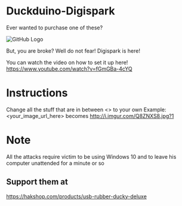 # Duckduino-Digispark
Ever wanted to purchase one of these? 

![GitHub Logo](https://cdn.shopify.com/s/files/1/0068/2142/products/5_a5b8fbd7-02fc-4f7a-a447-d3899635ba77_1024x1024.jpg?v=1475091574) 

But, you are broke? Well do not fear! Digispark is here!

You can watch the video on how to set it up here! https://www.youtube.com/watch?v=fGmGBa-4cYQ
# Instructions
Change all the stuff that are in between <> to your own
Example: <your_image_url_here> becomes http://i.imgur.com/Q8ZNXS8.jpg?1

# Note
All the attacks require victim to be using Windows 10 and to leave his computer unattended for a minute or so

## Support them at
https://hakshop.com/products/usb-rubber-ducky-deluxe
